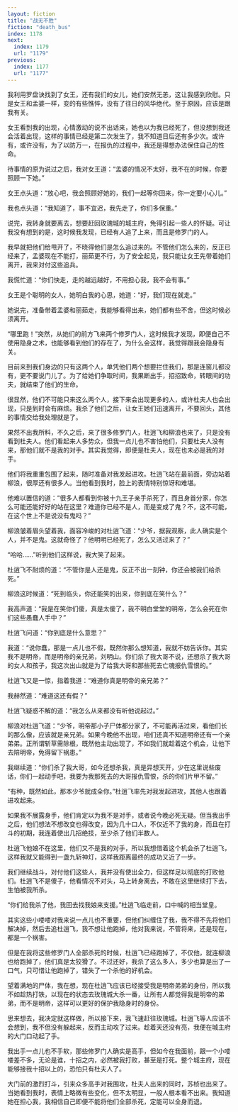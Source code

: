 ```yaml
---
layout: fiction
title: "战无不胜"
fiction: "death_bus"
index: 1178
next:
  index: 1179
  url: "1179"
previous:
  index: 1177
  url: "1177"
---
```

我利用罗盘诀找到了女王，还有我们的女儿，她们安然无恙，这让我感到欣慰。只是女王和孟婆一样，变的有些憔悴，没有了往日的风华绝代。至于原因，应该是跟我有关。

女王看到我的出现，心情激动的说不出话来，她也以为我已经死了，但没想到我还会活着出现，这样的事情已经是第二次发生了，我不知道日后还有多少次。或许有，或许没有，为了以防万一，在报仇的过程中，我还是得想办法保住自己的性命。

待事情的原为说过之后，我对女王道：“孟婆的情况不太好，我不在的时候，你要照顾一下她。”

女王点头道：“放心吧，我会照顾好她的，我们一起等你回来，你一定要小心儿。”

我也点头道：“我知道了，事不宜迟，我先走了，你们多保重。”

说完，我转身就要离去，想要赶回玫瑰城的城主府，免得引起一些人的怀疑。可让我没有想到的是，这时候我发现，已经有人追了上来，而且是修罗门的人。

我早就把他们给甩开了，不晓得他们是怎么追过来的。不管他们怎么来的，反正已经来了，孟婆现在不能打，丽茹更不行，为了安全起见，我只能让女王先带着她们离开，我来对付这些追兵。

我慌忙道：“你们快走，走的越远越好，不用担心我，我不会有事。”

女王是个聪明的女人，她明白我的心思，她道：“好，我们现在就走。”

她说完，准备带着孟婆和丽茹走，我能够看得出来，她们都有些不舍，但这时候必须离开。

“哪里跑！”突然，从她们的前方飞来两个修罗门人，这时候我才发现，即便自己不使用隐身之术，也能够看到他们的存在了，为什么会这样，我觉得跟我会隐身有关。

目前来到我们身边的只有这两个人，单凭他们两个想要拦住我们，那是连窗儿都没有，更不要说门儿了。为了给她们争取时间，我果断出手，招招致命，转眼间的功夫，就结束了他们的生命。

很显然，他们不可能只来这么两个人，接下来会出现更多的人，或许杜夫人也会出现，只是到时会有麻烦。我杀了他们之后，让女王她们迅速离开，不要回头，其他的事情交给我处理就是了。

果然不出我所料，不久之后，来了很多修罗门人，杜逍飞和柳浪也来了，只是没有看到杜夫人。他们看起来人多势众，但我一点儿也不害怕他们，只要杜夫人没有来，那他们就不是我的对手。其实我觉得，即便是杜夫人，现在也未必是我的对手。

他们将我重重包围了起来，随时准备对我发起进攻。杜逍飞站在最前面，旁边站着柳浪，很厚还有很多人。当他看到我时，脸上的表情特别惊讶和难堪。

他难以置信的道：“很多人都看到你被十九王子亲手杀死了，而且身首分家，你怎么可能还能好好的站在这里？难道你已经不是人，而是变成了鬼？不，这不可能，在这个世上不是说没有鬼吗？”

柳浪皱着眉头望着我，面容冷峻的对杜逍飞道：“少爷，据我观察，此人确实是个人，并不是鬼。这就奇怪了？他明明已经死了，怎么又活过来了？”

“哈哈……”听到他们这样说，我大笑了起来。

杜逍飞不耐烦的道：“不管你是人还是鬼，反正不出一刻钟，你还会被我们给杀死。”

柳浪这时候道：“死到临头，你还能笑的出来，你到底在笑什么？”

我高声道：“我是在笑你们傻，真是太傻了，我不明白堂堂的明帝，怎么会死在你们这些愚蠢人手中？”

杜逍飞问道：“你到底是什么意思？”

我道：“说你蠢，那是一点儿也不假，既然你那么想知道，我就不妨告诉你。其实我不是明帝，而是明帝的亲兄弟，刘明山。你们杀了我大哥不说，还想杀了我大哥的女人和孩子，我这次出山就是为了给我大哥和那些死去亡魂报仇雪恨的。”

杜逍飞又是一惊，指着我道：“难道你真是明帝的亲兄弟？”

我赫然道：“难道这还有假？”

杜逍飞疑惑不解的道：“我怎么从来都没有听他说起过。”

柳浪对杜逍飞道：“少爷，明帝那小子尸体都分家了，不可能再活过来，看他们长的那么像，应该就是亲兄弟。如果今晚他不出现，咱们还真不知道明帝还有一个亲弟弟。正所谓斩草需除根，既然他主动出现了，不如我们就趁着这个机会，让他下去陪明帝，免得留下祸患。”

我继续道：“你们杀了我大哥，如今还想杀我，真是异想天开，少在这里说些废话，你们一起动手吧，我要为我那死去的大哥报仇雪恨，杀的你们片甲不留。”

“有种，既然如此，那本少爷就成全你。”杜逍飞率先对我发起进攻，其他人也跟着进攻起来。

如果我不展露身手，他们肯定以为我不是对手，或者说今晚必死无疑。但当我出手之后，他们想法不想改变也得改变，因为几十口人，不仅近不了我的身，而且在打斗的初期，我连着使出几招绝技，至少杀了他们半数人。

杜逍飞他娘不在这里，他们又不是我的对手，所以我想借着这个机会杀了杜逍飞，这样我就又能得到一盏九斩神灯，这样我距离最终的成功又近了一步。

我们继续战斗，对付他们这些人，我并没有使出全力，但这样足以彻底的打败他们。杜逍飞不是傻子，他看情况不对头，马上转身离去，不敢在这里继续打下去，生怕被我所杀。

“你们给我杀了他，我回去找我娘来支援。”杜逍飞临走前，口中喊的相当堂皇。

其实这些小喽喽对我来说一点儿也不重要，但他们纠缠住了我，我不得不先将他们解决掉，然后去追杜逍飞，我不想让他跑掉，他对我来说，不管将来，还是现在，都是一个祸害。

但是在我将这些修罗门人全部杀死的时候，杜逍飞已经跑掉了，不仅他，就连柳浪也给跑掉了，他们真是太狡猾了。不过还好，我杀了这么多人，多少也算是出了一口气，只可惜让他跑掉了，错失了一个杀他的好机会。

望着满地的尸体，我在想，现在杜逍飞应该已经接受我是明帝弟弟的身份，所以我不如趁热打铁，以现在的状态去玫瑰城大杀一番，让所有人都觉得我是明帝的弟弟，而不是明帝，这样可以更好的保护我隐身时的身份。

思来想去，我决定就这样做，所以接下来，我飞速赶往玫瑰城。杜逍飞等人应该不会想到，我不但没有躲起来，反而主动攻了过来。趁着天还没有亮，我便在城主府的大门口动起了手。

我出手一点儿也不手软，那些修罗门人确实是高手，但如今在我面前，跟一个小喽喽差不多，无论是谁，十招之内，必然被我打败，甚至是打死。整个城主府，现在能够接我十招以上的，恐怕只有杜夫人了。

大门前的激烈打斗，引来众多高手对我围攻，杜夫人出来的同时，苏桢也出来了。当她看到我时，表情上略微有些变化，但不太明显，一般人根本看不出来。我知道她在担心我，我相信自己即便不能将他们全部杀死，定能可以全身而退。